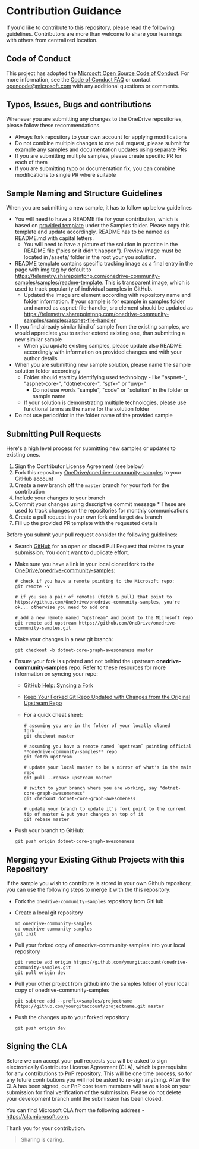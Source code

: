 # Contribution Guidance

If you'd like to contribute to this repository, please read the following guidelines. Contributors are more than welcome to share your learnings with others from centralized location.

## Code of Conduct

This project has adopted the [Microsoft Open Source Code of Conduct](https://opensource.microsoft.com/codeofconduct/).
For more information, see the [Code of Conduct FAQ](https://opensource.microsoft.com/codeofconduct/faq/) or contact [opencode@microsoft.com](mailto:opencode@microsoft.com) with any additional questions or comments.

## Typos, Issues, Bugs and contributions

Whenever you are submitting any changes to the OneDrive repositories, please follow these recommendations.

* Always fork repository to your own account for applying modifications
* Do not combine multiple changes to one pull request, please submit for example any samples and documentation updates using separate PRs
* If you are submitting multiple samples, please create specific PR for each of them
* If you are submitting typo or documentation fix, you can combine modifications to single PR where suitable

## Sample Naming and Structure Guidelines

When you are submitting a new sample, it has to follow up below guidelines

* You will need to have a README file for your contribution, which is based on [provided template](../samples/README-template.md) under the Samples folder. Please copy this template and update accordingly. README has to be named as README.md with capital letters.
  * You will need to have a picture of the solution in practice in the README file ("pics or it didn't happen"). Preview image must be located in /assets/ folder in the root your you solution.
* README template contains specific tracking image as a final entry in the page with img tag by default to https://telemetry.sharepointpnp.com/onedrive-community-samples/samples/readme-template. This is transparent image, which is used to track popularity of individual samples in GitHub.
  * Updated the image src element according with repository name and folder information. If your sample is for example in samples folder and named as aspnet-file-handler, src element should be updated as https://telemetry.sharepointpnp.com/onedrive-community-samples/samples/aspnet-file-handler
* If you find already similar kind of sample from the existing samples, we would appreciate you to rather extend existing one, than submitting a new similar sample
  * When you update existing samples, please update also README accordingly with information on provided changes and with your author details
* When you are submitting new sample solution, please name the sample solution folder accordingly
  * Folder should start by identifying used technology - like "aspnet-", "aspnet-core-", "dotnet-core-", "spfx-" or "uwp-"
    * Do not use words "sample", "code" or "solution" in the folder or sample name
  * If your solution is demonstrating multiple technologies, please use functional terms as the name for the solution folder
* Do not use period/dot in the folder name of the provided sample

## Submitting Pull Requests

Here's a high level process for submitting new samples or updates to existing ones.

1. Sign the Contributor License Agreement (see below)
1. Fork this repository [OneDrive/onedrive-community-samples](https://github.com/OneDrive/onedrive-community-samples) to your GitHub account
1. Create a new branch off the `master` branch for your fork for the contribution
1. Include your changes to your branch
1. Commit your changes using descriptive commit message * These are used to track changes on the repositories for monthly communications
1. Create a pull request in your own fork and target `dev` branch
1. Fill up the provided PR template with the requested details

Before you submit your pull request consider the following guidelines:

* Search [GitHub](https://github.com/OneDrive/onedrive-community-samples/pulls) for an open or closed Pull Request
  that relates to your submission. You don't want to duplicate effort.
* Make sure you have a link in your local cloned fork to the [OneDrive/onedrive-community-samples](https://github.com/OneDrive/onedrive-community-samples):

  ```shell
  # check if you have a remote pointing to the Microsoft repo:
  git remote -v

  # if you see a pair of remotes (fetch & pull) that point to https://github.com/OneDrive/onedrive-community-samples, you're ok... otherwise you need to add one

  # add a new remote named "upstream" and point to the Microsoft repo
  git remote add upstream https://github.com/OneDrive/onedrive-community-samples.git
  ```

* Make your changes in a new git branch:

  ```shell
  git checkout -b dotnet-core-graph-awesomeness master
  ```

* Ensure your fork is updated and not behind the upstream **onedrive-community-samples** repo. Refer to these resources for more information on syncing your repo:
  * [GitHub Help: Syncing a Fork](https://help.github.com/articles/syncing-a-fork/)
  * [Keep Your Forked Git Repo Updated with Changes from the Original Upstream Repo](http://www.andrewconnell.com/blog/keep-your-forked-git-repo-updated-with-changes-from-the-original-upstream-repo)
  * For a quick cheat sheet:

    ```shell
    # assuming you are in the folder of your locally cloned fork....
    git checkout master

    # assuming you have a remote named `upstream` pointing official **onedrive-community-samples** repo
    git fetch upstream

    # update your local master to be a mirror of what's in the main repo
    git pull --rebase upstream master

    # switch to your branch where you are working, say "dotnet-core-graph-awesomeness"
    git checkout dotnet-core-graph-awesomeness

    # update your branch to update it's fork point to the current tip of master & put your changes on top of it
    git rebase master
    ```

* Push your branch to GitHub:

  ```shell
  git push origin dotnet-core-graph-awesomeness
  ```

## Merging your Existing Github Projects with this Repository

If the sample you wish to contribute is stored in your own Github repository, you can use the following steps to merge it with the this repository:

* Fork the `onedrive-community-samples` repository from GitHub
* Create a local git repository

    ```shell
    md onedrive-community-samples
    cd onedrive-community-samples
    git init
    ```

* Pull your forked copy of onedrive-community-samples into your local repository

    ```shell
    git remote add origin https://github.com/yourgitaccount/onedrive-community-samples.git
    git pull origin dev
    ```

* Pull your other project from github into the samples folder of your local copy of onedrive-community-samples

    ```shell
    git subtree add --prefix=samples/projectname https://github.com/yourgitaccount/projectname.git master
    ```

* Push the changes up to your forked repository

    ```shell
    git push origin dev
    ```

## Signing the CLA

Before we can accept your pull requests you will be asked to sign electronically Contributor License Agreement (CLA), which is prerequisite for any contributions to PnP repository. This will be one time process, so for any future contributions you will not be asked to re-sign anything. After the CLA has been signed, our PnP core team members will have a look on your submission for final verification of the submission. Please do not delete your development branch until the submission has been closed.

You can find Microsoft CLA from the following address - https://cla.microsoft.com. 

Thank you for your contribution.

> Sharing is caring. 